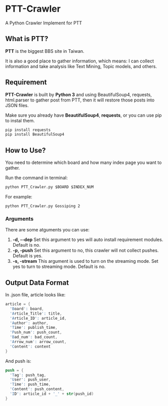 # PTT-Crawler

A Python Crawler Implement for PTT

## What is PTT?

**PTT** is the biggest BBS site in Taiwan.

It is also a good place to gather information, which means: I can collect information and take analysis like Text Mining, Topic models, and others.


## Requirement

**PTT-Crawler** is built by **Python 3** and using BeautifulSoup4, requests, html.parser to gather post from PTT, then it will restore those posts into JSON files.

Make sure you already have **BeautifulSoup4**, **requests**, or you can use pip to instal them.
```s
pip install requests
pip install BeautifulSoup4
```


## How to Use?

You need to determine which board and how many index page you want to gather.

Run the command in terminal:

```s
python PTT_Crawler.py $BOARD $INDEX_NUM
```

For example:

```$
python PTT_Crawler.py Gossiping 2
```

### Arguments

There are some atguments you can use:

1. **-d, --dep**
   Set this argument to yes will auto install requirement modules. Default is no.
2. **-p, -push**
   Set this argument to no, this crawler will not collect pushes. Default is yes.
3. **-s, -stream**
   This argument is used to turn on the streaming mode. Set yes to turn to streaming mode. Default is no.

## Output Data Format

In .json file, article looks like:

```s
article = {
  'Board': board,
  'Article_Title': title,
  'Article_ID': article_id,
  'Author': author,
  'Time': publish_time,
  'Push_num': push_count,
  'Bad_num': bad_count,
  'Arrow_num': arrow_count,
  'Content': content
}
```

And push is:

```s
push = {
  'Tag': push_tag,
  'User': push_user,
  'Time': push_time,
  'Content': push_content,
  'ID': article_id + '_' + str(push_id)
}
```
